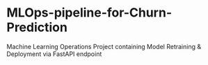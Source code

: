 # MLOps-pipeline-for-Churn-Prediction
Machine Learning Operations Project containing Model Retraining &amp; Deployment via FastAPI endpoint
